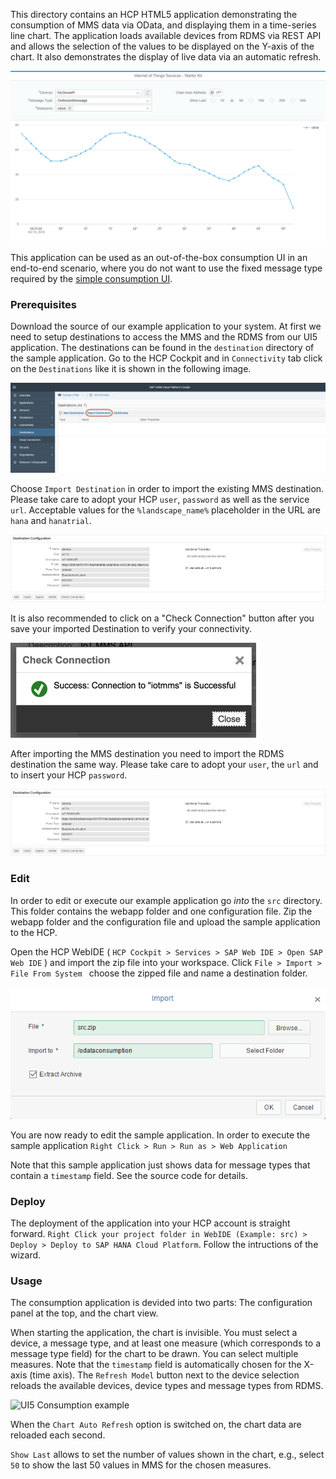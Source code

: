 This directory contains an HCP HTML5 application demonstrating the consumption of MMS data via OData, and displaying them in a time-series line chart.
The application loads available devices from RDMS via REST API and allows the selection of the values to be displayed on the Y-axis of the chart.
It also demonstrates the display of live data via an automatic refresh.

![UI5 Consumption example](../../../../images/mms_consume_ui5_v2_01.png)

This application can be used as an out-of-the-box consumption UI in an end-to-end scenario, where you do not want to use the fixed message type required by the [simple consumption UI](../consumption).

### Prerequisites
Download the source of our example application to your system. At first we need to setup destinations to access the MMS and the RDMS from our UI5 application. The destinations can be found in the ``` destination ```  directory of the sample application. Go to the HCP Cockpit and in ``` Connectivity ``` tab click on the ``` Destinations ``` like it is shown in the following image.

![UI5 Destination configuration](../../../../images/mms_consume_ui5_03.png)

Choose ``` Import Destination ``` in order to import the existing MMS destination. Please take care to adopt your HCP ``` user ```, ``` password ``` as well as the service ``` url ```. Acceptable values for the ``` %landscape_name% ``` placeholder in the URL are ``` hana ``` and ``` hanatrial ```.

![UI5 MMS Destination configuration](../../../../images/mms_consume_ui5_04.png)

It is also recommended to click on a "Check Connection" button after you save your imported Destination to verify your connectivity.

![UI5 MMS Destination configuration](../../../../images/mms_consume_ui5_04a.png)

After importing the MMS destination you need to import the RDMS destination the same way. Please take care to adopt your ``` user ```, the ``` url ``` and to insert your HCP ``` password ```.

![UI5 RDMS Destination configuration](../../../../images/mms_consume_ui5_05.png)

### Edit
In order to edit or execute our example application go *into* the ``` src ``` directory. This folder contains the webapp folder and one configuration file. Zip the webapp folder and the configuration file and upload the sample application to the HCP.

Open the HCP WebIDE ( ``` HCP Cockpit > Services > SAP Web IDE > Open SAP Web IDE ``` ) and import the zip file into your workspace. Click ``` File > Import > File From System  ``` choose the zipped file and name a destination folder. 

![UI5 Import example](../../../../images/mms_consume_ui5_02.png)


You are now ready to edit the sample application. In order to execute the sample application ``` Right Click > Run > Run as > Web Application ```

Note that this sample application just shows data for message types that contain a ``` timestamp ``` field. See the source code for details.

### Deploy

The deployment of the application into your HCP account is straight forward. 
``` Right Click your project folder in WebIDE (Example: src) > Deploy > Deploy to SAP HANA Cloud Platform ```. Follow the intructions of the wizard.

### Usage

The consumption application is devided into two parts: The configuration panel at the top, and the chart view.

When starting the application, the chart is invisible. You must select a device, a message type, and at least one measure (which corresponds to a message type field) for the chart to be drawn. You can select multiple measures. Note that the ```timestamp``` field is automatically chosen for the X-axis (time axis). 
The ```Refresh Model``` button next to the device selection reloads the available devices, device types and message types from RDMS.

![UI5 Consumption example](../../../../images/mms_consume_ui5_v2_02.png)

When the ```Chart Auto Refresh``` option is switched on, the chart data are reloaded each second.

```Show Last``` allows to set the number of values shown in the chart, e.g., select ```50``` to show the last 50 values in MMS for the chosen measures.
